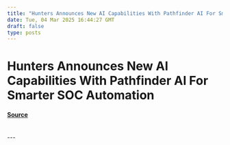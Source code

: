 ```yaml
---
title: "Hunters Announces New AI Capabilities With Pathfinder AI For Smarter SOC Automation"
date: Tue, 04 Mar 2025 16:44:27 GMT
draft: false
type: posts
---
```

# Hunters Announces New AI Capabilities With Pathfinder AI For Smarter SOC Automation









#### [Source](https://hackernoon.com/hunters-announces-new-ai-capabilities-with-pathfinder-ai-for-smarter-soc-automation?source=rss)

<br/>
---

